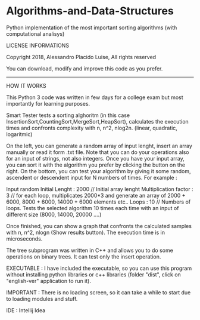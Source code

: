 # Algorithms-and-Data-Structures
Python implementation of the most important sorting algorithms (with computational analisys)


LICENSE INFORMATIONS 

Copyright 2018, Alessandro Placido Luise, All rights reserved

You can download, modify and improve this code as you prefer. 

---------------------------------------------------------------

HOW IT WORKS

This Python 3 code was written in few days for a college exam but most importantly for learning purposes. 

Smart Tester tests a sorting alghoritm (in this case InsertionSort,CountingSort,MergeSort,HeapSort), calculates the execution times and confronts
complexity with n, n^2, nlog2n.  (linear, quadratic, logaritmic)

On the left, you can generate a random array of input lenght, insert an array manually or read it form .txt file. Note that you can do your 
operations also for an input of strings, not also integers.
Once you have your input array, you can sort it with the algorithm you prefer by clicking the button on the right.
On the bottom, you can test your algorithm by giving it some random, ascendent or descendent input for N numbers of times.
For example :

Input random
Initial Lenght : 2000 // Initial array lenght
Multiplication factor : 3 // for each loop, multiplicates 2000*3 and generate an array of 2000 + 6000, 8000 + 6000, 14000 + 6000 elements etc.. 
Loops : 10 // Numbers of loops. Tests the selected algorithm 10 times each time with an input of different size (8000, 14000, 20000 ....)

Once finished, you can show a graph that confronts the calculated samples with n, n^2, nlogn (Show results button). The execution time is in microseconds.

The tree subprogram was written in C++ and allows you to do some operations on binary trees. It can test only the insert operation.

EXECUTABLE : 
I have included the executable, so you can use this program without installing python libraries or c++ libraries (folder "dist", click on "english-ver" application to run it).

IMPORTANT : There is no loading screen, so it can take a while to start due to loading modules and stuff.

IDE : Intellij Idea
